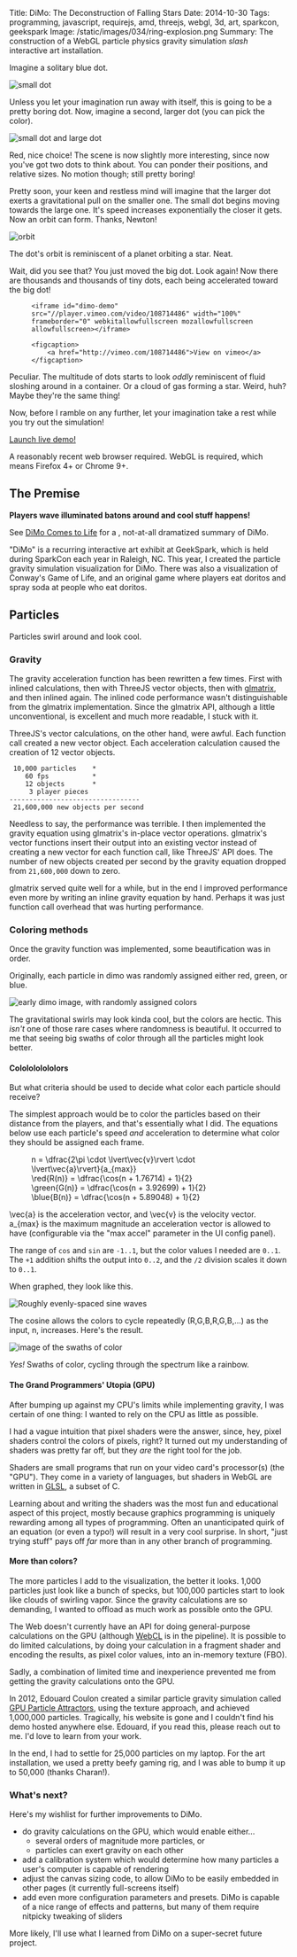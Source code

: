Title: DiMo: The Deconstruction of Falling Stars
Date: 2014-10-30
Tags: programming, javascript, requirejs, amd, threejs, webgl, 3d, art, sparkcon, geekspark
Image: /static/images/034/ring-explosion.png
Summary: The construction of a WebGL particle physics gravity simulation *slash* interactive art installation.

Imagine a solitary blue dot.

![small dot][smalldot]

Unless you let your imagination run away with itself, this is going to be a
pretty boring dot.  Now, imagine a second, larger dot (you can pick the color).

![small dot and large dot][smalldotlargedot]

Red, nice choice!  The scene is now slightly more interesting, since now you've
got two dots to think about.  You can ponder their positions, and relative
sizes.  No motion though; still pretty boring!

Pretty soon, your keen and restless mind will imagine that the larger dot
exerts a gravitational pull on the smaller one.  The small dot begins moving
towards the large one.  It's speed increases exponentially the closer it gets.
Now an orbit can form.  Thanks, Newton!

![orbit][orbit]

The dot's orbit is reminiscent of a planet orbiting a star.  Neat.

Wait, did you see that?  You just moved the big dot.  Look again!  Now there
are thousands and thousands of tiny dots, each being accelerated toward the big
dot!

<figure>

    <iframe id="dimo-demo" src="//player.vimeo.com/video/108714486" width="100%" frameborder="0" webkitallowfullscreen mozallowfullscreen allowfullscreen></iframe>

    <figcaption>
        <a href="http://vimeo.com/108714486">View on vimeo</a>
    </figcaption>

</figure>

Peculiar.  The multitude of dots starts to look *oddly* reminiscent of fluid
sloshing around in a container.  Or a cloud of gas forming a star.  Weird, huh?
Maybe they're the same thing!

Now, before I ramble on any further, let your imagination take a rest while you
try out the simulation!

<p><a class="btn btn-default btn-lg" href="/static/projects/dimo/">Launch live demo!</a></p>

A reasonably recent web browser required.  WebGL is required, which means
Firefox 4+ or Chrome 9+.

## The Premise

**Players wave illuminated batons around and cool stuff happens!**

See [DiMo Comes to Life][prevpost] for a , not-at-all dramatized
summary of DiMo.

"DiMo" is a recurring interactive art exhibit at GeekSpark, which is held
during SparkCon each year in Raleigh, NC.  This year, I created the particle
gravity simulation visualization for DiMo.  There was also a visualization of
Conway's Game of Life, and an original game where players eat doritos and spray
soda at people who eat doritos.

## Particles

Particles swirl around and look cool.

### Gravity

The gravity acceleration function has been rewritten a few times.  First with
inlined calculations, then with ThreeJS vector objects, then with
[glmatrix][glm], and then inlined again.  The inlined code performance wasn't
distinguishable from the glmatrix implementation.  Since the glmatrix API,
although a little unconventional, is excellent and much more readable, I stuck
with it.

ThreeJS's vector calculations, on the other hand, were awful.  Each function
call created a new vector object.  Each acceleration calculation caused the
creation of 12 vector objects.

     10,000 particles    *
        60 fps           *
        12 objects       *
         3 player pieces
    ---------------------------------
     21,600,000 new objects per second



Needless to say, the performance was terrible.  I then implemented the gravity
equation using glmatrix's in-place vector operations.  glmatrix's vector
functions insert their output into an existing vector instead of creating a new
vector for each function call, like ThreeJS' API does.  The number of new
objects created per second by the gravity equation dropped from `21,600,000`
down to zero.

glmatrix served quite well for a while, but in the end I improved performance
even more by writing an inline gravity equation by hand.  Perhaps it was just
function call overhead that was hurting performance.

### Coloring methods

Once the gravity function was implemented, some beautification was in order.

Originally, each particle in dimo was randomly assigned either red, green, or
blue.

![early dimo image, with randomly assigned colors][random-colors]

The gravitational swirls may look kinda cool, but the colors are hectic.  This
*isn't* one of those rare cases where randomness is beautiful.  It occurred to
me that seeing big swaths of color through all the particles might look
better.



#### Cololololololors

But what criteria should be used to decide what color each particle should
receive?

The simplest approach would be to color the particles based on their distance
from the players, and that's essentially what I did.  The equations below use
each particle's speed *and* acceleration to determine what color they should be
assigned each frame.

<figure>
    <div role="math">
        n = \dfrac{2\pi \cdot \lvert\vec{v}\rvert \cdot \lvert\vec{a}\rvert}{a_{max}}
    </div>
    <div role="math">
        \red{R(n)}   = \dfrac{\cos(n + 1.76714) + 1}{2}
    </div>
    <div role="math">
        \green{G(n)} = \dfrac{\cos(n + 3.92699) + 1}{2}
    </div>
    <div role="math">
        \blue{B(n)} = \dfrac{\cos(n + 5.89048) + 1}{2}
    </div>
</figure>

<span role="math">\vec{a}</span> is the acceleration vector, and <span
role="math">\vec{v}</span> is the velocity vector.  <span
role="math">a_{max}</span> is the maximum magnitude an acceleration vector is
allowed to have (configurable via the "max accel" parameter in the UI config
panel).

The range of `cos` and `sin` are `-1..1`, but the color values I needed are
`0..1`.  The `+1` addition shifts the output into `0..2`, and the `/2` division
scales it down to `0..1`.

When graphed, they look like this.

![Roughly evenly-spaced sine waves][sinewaves]

The cosine allows the colors to cycle repeatedly (R,G,B,R,G,B,...) as the
input, <span role="math">n</span>, increases.  Here's the result.

![image of the swaths of color][swath-colors]

*Yes!*  Swaths of color, cycling through the spectrum like a rainbow.

#### The Grand Programmers' Utopia (GPU)

After bumping up against my CPU's limits while implementing gravity, I was
certain of one thing: I wanted to rely on the CPU as little as possible.

I had a vague intuition that pixel shaders were the answer, since, hey, pixel
shaders control the colors of pixels, right?  It turned out my understanding of
shaders was pretty far off, but they *are* the right tool for the job.

Shaders are small programs that run on your video card's processor(s) (the
"GPU").  They come in a variety of languages, but shaders in WebGL are written
in [GLSL][glsl], a subset of C.

Learning about and writing the shaders was the most fun and educational aspect
of this project, mostly because graphics programming is uniquely rewarding
among all types of programming.  Often an unanticipated quirk of an equation
(or even a typo!) will result in a very cool surprise.  In short, "just trying
stuff" pays off *far* more than in any other branch of programming.

#### More than colors?

The more particles I add to the visualization, the better it looks.  1,000
particles just look like a bunch of specks, but 100,000 particles start to look
like clouds of swirling vapor.  Since the gravity calculations are so
demanding, I wanted to offload as much work as possible onto the GPU.

The Web doesn't currently have an API for doing general-purpose calculations on
the GPU (although [WebCL][webcl] is in the pipeline).  It is possible to do
limited calculations, by doing your calculation in a fragment shader and
encoding the results, as pixel color values, into an in-memory texture (FBO).

Sadly, a combination of limited time and inexperience prevented me from getting
the gravity calculations onto the GPU.

In 2012, Edouard Coulon created a similar particle gravity simulation called
[GPU Particle Attractors][gpgpu-attractors], using the texture approach, and
achieved 1,000,000 particles.  Tragically, his website is gone and I couldn't
find his demo hosted anywhere else.  Edouard, if you read this, please reach
out to me.  I'd love to learn from your work.

In the end, I had to settle for 25,000 particles on my laptop.  For the art
installation, we used a pretty beefy gaming rig, and I was able to bump it up
to 50,000 (thanks Charan!).

### What's next?

Here's my wishlist for further improvements to DiMo.

 - do gravity calculations on the GPU, which would enable either...
    * several orders of magnitude more particles, or
    * particles can exert gravity on each other
 - add a calibration system which would determine how many particles a user's
   computer is capable of rendering
 - adjust the canvas sizing code, to allow DiMo to be easily embedded in other
   pages (it currently full-screens itself)
 - add even more configuration parameters and presets.  DiMo is capable of a
   nice range of effects and patterns, but many of them require nitpicky
   tweaking of sliders

More likely, I'll use what I learned from DiMo on a super-secret future
project.

<link rel="stylesheet" type="text/css" href="{filename}/static/js/033/katex/katex.min.css">
<script src="{filename}/static/js/033/katex/katex.min.js"></script>
<script>
    function set_vimeo_iframe_height() {
        var ifr = document.getElementById('dimo-demo');
        ifr.height = ifr.offsetWidth / (1280/720);
    }
    document.addEventListener('DOMContentLoaded', set_vimeo_iframe_height);
    window.addEventListener('resize', set_vimeo_iframe_height);
    function render_math() {
        katex.render(this.innerHTML, this);
    }
    $('[role=math]').each(render_math);
</script>

[prevpost]: /2014/08/25/particles-and-p-dimo-comes-to-life/
[sinewaves]: {filename}/static/images/034/sine_waves.png
[sparkcon]: http://www.sparkcon.com/
[geeksparkrh]: https://github.com/geekspark-rh/
[renderer]: https://github.com/geekspark-rh/dimo-renderer
[justis]: https://twitter.com/justis
[iphands]: https://twitter.com/ianpagehands
[gpucalc]: http://vimeo.com/97329154
[ws]: https://en.wikipedia.org/wiki/WebSocket
[opencv]: http://opencv.org/
[random-colors]: {filename}/static/images/034/random-colors.png
[swath-colors]: {filename}/static/images/034/swath-colors.png
[glm]: http://glmatrix.net/
[smalldot]: {filename}/static/images/034/smalldot.png
[smalldotlargedot]: {filename}/static/images/034/smalldot-largedot.png
[orbit]: {filename}/static/images/034/orbit.gif "When I recorded this gif, it lined up *completely* by chance.  So lucky.  It would have been a PITA to try to line up the dot so the orbit looped smoothly!  There is a slight jump, but it's subtle."
[caniusewebgl]: https://en.wikipedia.org/wiki/WebGL#Desktop_browsers
[input]: https://github.com/geekspark-rh/dimo-input
[glsl]: https://en.wikipedia.org/wiki/OpenGL_Shading_Language
[gpgpu-attractors]: http://www.chromeexperiments.com/detail/gpu-particle-attractors/?f=
[gpgpu]: https://en.wikipedia.org/wiki/General-purpose_computing_on_graphics_processing_units
[webcl]: https://en.wikipedia.org/wiki/WebCL
